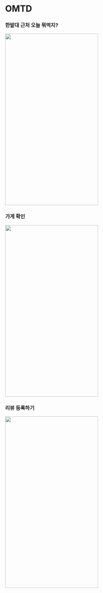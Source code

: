 # OMTD

### 한밭대 근처 오늘 뭐먹지?
<img src="https://user-images.githubusercontent.com/67596451/144757517-cd5cae5e-475f-4127-9de3-8b857359c3da.png" width="300" height="550">

### 가게 확인
<img src="https://user-images.githubusercontent.com/67596451/144757646-84248835-82b9-494f-92da-ce41f60b3ac8.png" width="300" height="550">

### 리뷰 등록하기
<img src="https://user-images.githubusercontent.com/67596451/144757728-1877f4a6-06ee-4d04-a6a8-462908b79d61.png" width="300" height="550">
